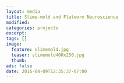 ```yaml
---
layout: media
title: Slime-mold and Flatworm Neuroscience
modified:
categories: projects
excerpt:
tags: []
image:
  feature: slimemold.jpg
  teaser: slimemold400x250.jpg
  thumb:
ads: false
date: 2016-04-09T12:35:37-07:00
---
```


